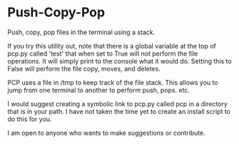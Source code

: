 # Push-Copy-Pop
Push, copy, pop files in the terminal using a stack.

If you try this utility out, note that there is a global variable at the top of pcp.py called 'test' that when set to True will not perform the file operations. It will simply print to the console what it would do. Setting this to False will perform the file copy, moves, and deletes.

PCP uses a file in /tmp to keep track of the file stack. This allows you to jump from one terminal to another to perform push, pops. etc. 

I would suggest creating a symbolic link to pcp.py called pcp in a directory that is in your path. I have not taken the time yet to create an install script to do this for you.

I am open to anyone who wants to make suggestions or contribute.
